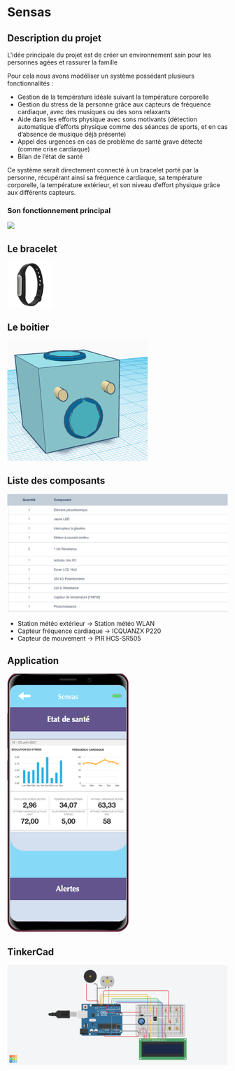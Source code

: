 # Sensas

## Description du projet
<p> L'idée principale du projet est de créer un environnement sain pour les personnes agées et rassurer la famille</p>
<p>Pour cela nous avons modéliser un système possédant plusieurs fonctionnalités : </p>

* Gestion de la température idéale suivant la température corporelle
* Gestion du stress de la personne grâce aux capteurs de fréquence cardiaque, avec des musiques ou des sons relaxants
* Aide dans les efforts physique avec sons motivants (détection automatique d’efforts physique comme des séances de sports, et en cas d’absence de musique déjà présente)
* Appel des urgences en cas de problème de santé grave détecté (comme crise cardiaque)
* Bilan de l’état de santé

<p>Ce système serait directement connecté à un bracelet porté par la personne, récupérant ainsi sa fréquence cardiaque, sa température corporelle, la température extérieur, et son niveau d’effort physique grâce aux différents capteurs.</p>


### Son fonctionnement principal 
<img src="hhttps://github.com/Amuthu98/IOT_BIG_DATA/blob/main/Image/fonctionnement_principal.png"/>

## Le bracelet
<img src="https://github.com/Amuthu98/IOT_BIG_DATA/blob/main/Image/bracelet.png"/>

## Le boitier
<img src="https://github.com/Amuthu98/IOT_BIG_DATA/blob/main/Image/boitier.png"/>

## Liste des composants
<img src="https://github.com/Amuthu98/IOT_BIG_DATA/blob/main/Image/liste_objet_2.png"/>

* Station météo extérieur -> Station météo WLAN
* Capteur fréquence cardiaque -> ICQUANZX P220
* Capteur de mouvement -> PIR HCS-SR505

## Application
<img src="https://github.com/Amuthu98/IOT_BIG_DATA/blob/main/Image/application.png"/>

## TinkerCad
<img src="https://github.com/Amuthu98/IOT_BIG_DATA/blob/main/Image/Start_Simulating_3.png"/>